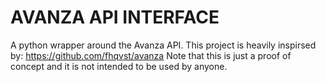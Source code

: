 # AVANZA API INTERFACE
A python wrapper around the Avanza API. This project is heavily inspirsed by: https://github.com/fhqvst/avanza
Note that this is just a proof of concept and it is not intended to be used by anyone.
